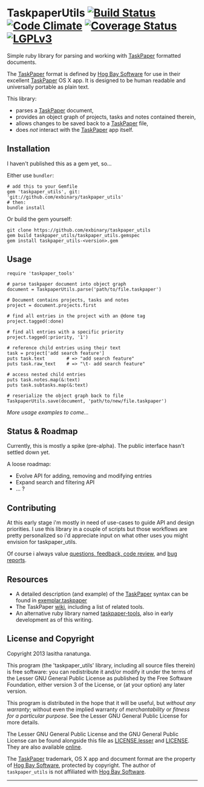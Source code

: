TaskpaperUtils [![Build Status](https://travis-ci.org/exbinary/taskpaper_utils.png?branch=master)](https://travis-ci.org/exbinary/taskpaper_utils) [![Code Climate](https://codeclimate.com/github/exbinary/taskpaper_utils.png)](https://codeclimate.com/github/exbinary/taskpaper_utils) [![Coverage Status](https://coveralls.io/repos/exbinary/taskpaper_utils/badge.png)](https://coveralls.io/r/exbinary/taskpaper_utils) [![LGPLv3](http://upload.wikimedia.org/wikipedia/commons/a/a1/LGPL-V3.png)](http://www.gnu.org/licenses/lgpl.html)
==============

Simple ruby library for parsing and working with [TaskPaper] formatted documents.

The [TaskPaper] format is defined by [Hog Bay Software] for use in their excellent [TaskPaper] OS X app.  It is designed to be human readable and universally portable as plain text.

This library:

- parses a [TaskPaper] document,
- provides an object graph of projects, tasks and notes contained therein,
- allows changes to be saved back to a [TaskPaper] file,
- does _not_ interact with the [TaskPaper] app itself.

## Installation
I haven't published this as a gem yet, so...

Either use `bundler`:

    # add this to your Gemfile
    gem 'taskpaper_utils', git: 'git://github.com/exbinary/taskpaper_utils'
    # then:
    bundle install

Or build the gem yourself:

    git clone https://github.com/exbinary/taskpaper_utils
    gem build taskpaper_utils/taskpaper_utils.gemspec
    gem install taskpaper_utils-<version>.gem

## Usage

    require 'taskpaper_tools'

    # parse taskpaper document into object graph
    document = TaskpaperUtils.parse('path/to/file.taskpaper')

    # Document contains projects, tasks and notes 
    project = document.projects.first

    # find all entries in the project with an @done tag
    project.tagged(:done)

    # find all entries with a specific priority
    project.tagged(:priority, '1')

    # reference child entries using their text
    task = project['add search feature']
    puts task.text        # => "add search feature"
    puts task.raw_text    # => "\t- add search feature"

    # access nested child entries
    puts task.notes.map(&:text)
    puts task.subtasks.map(&:text)
    
    # reserialize the object graph back to file
    TaskpaperUtils.save(document, 'path/to/new/file.taskpaper') 

_More usage examples to come..._

## Status & Roadmap
Currently, this is mostly a spike (pre-alpha).
The public interface hasn't settled down yet.

A loose roadmap:

- Evolve API for adding, removing and modifying entries
- Expand search and filtering API
- ... ?

## Contributing
At this early stage i'm mostly in need of use-cases to guide API and design priorities.  I use this library in a couple of scripts but those workflows are pretty personalized so i'd appreciate input on what other uses you might envision for taskpaper_utils.

Of course i always value [questions, feedback, code review](https://github.com/exbinary), and [bug reports](https://github.com/exbinary/taskpaper_utils/issues).

## Resources

* A detailed description (and example) of the [TaskPaper] syntax can be found in [exemplar.taskpaper](spec/integration/exemplar.taskpaper)
* The TaskPaper [wiki](http://www.hogbaysoftware.com/wiki/TaskPaper), including a list of related tools.
* An alternative ruby library named [taskpaper-tools](https://github.com/thiagoa/taskpaper-tools), also in early development as of this writing.

## License and Copyright
Copyright 2013 lasitha ranatunga.

This program (the 'taskpaper_utils' library, including all source files therein) is free software: you can redistribute it and/or modify it under the terms of the Lesser GNU General Public License as published by the Free Software Foundation, either version 3 of the License, or (at your option) any later version.

This program is distributed in the hope that it will be useful, but _without any warranty_; without even the implied warranty of _merchantability_ or _fitness for a particular purpose_.  See the Lesser GNU General Public License for more details.

The Lesser GNU General Public License and the GNU General Public License can be found alongside this file as [LICENSE.lesser](LICENSE.lesser) and [LICENSE](LICENSE). They are also available [online](http://www.gnu.org/licenses/lgpl.html).

The [TaskPaper] trademark, OS X app and document format are the property of [Hog Bay Software], protected by copyright.  The author of `taskpaper_utils` is not affiliated with [Hog Bay Software].

---

[Hog Bay Software]: http://www.hogbaysoftware.com/
[TaskPaper]: http://www.hogbaysoftware.com/products/taskpaper

